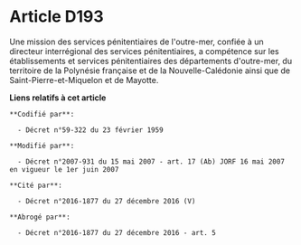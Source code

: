 # Article D193

Une mission des services pénitentiaires de l'outre-mer, confiée à un directeur interrégional des services pénitentiaires, a
compétence sur les établissements et services pénitentiaires des départements d'outre-mer, du territoire de la Polynésie
française et de la Nouvelle-Calédonie ainsi que de Saint-Pierre-et-Miquelon et de Mayotte.

**Liens relatifs à cet article**

	**Codifié par**:

	  - Décret n°59-322 du 23 février 1959

	**Modifié par**:

	  - Décret n°2007-931 du 15 mai 2007 - art. 17 (Ab) JORF 16 mai 2007 en vigueur le 1er juin 2007

	**Cité par**:

	  - Décret n°2016-1877 du 27 décembre 2016 (V)

	**Abrogé par**:

	  - Décret n°2016-1877 du 27 décembre 2016 - art. 5
